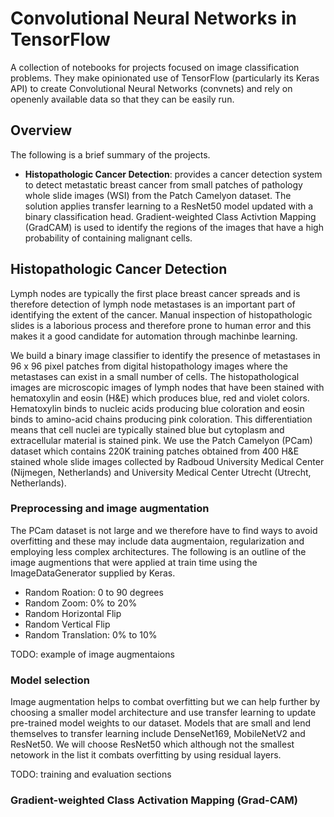 # Convolutional Neural Networks in TensorFlow #
A collection of notebooks for projects focused on image classification problems. They make opinionated use of TensorFlow (particularly its Keras API) to create Convolutional Neural Networks (convnets) and rely on openenly available data so that they can be easily run.

## Overview ##
The following is a brief summary of the projects. 
* __Histopathologic Cancer Detection__: provides a cancer detection system to detect metastatic breast cancer from small patches of pathology whole slide images (WSI) from the Patch Camelyon dataset. The solution applies transfer learning to a ResNet50 model updated with a binary classification head. Gradient-weighted Class Activtion Mapping (GradCAM) is used to identify the regions of the images that have a high probability of containing malignant cells.   

## Histopathologic Cancer Detection ##
Lymph nodes are typically the first place breast cancer spreads and is therefore detection of lymph node metastases is an important part of identifying the extent of the cancer. Manual inspection of histopathologic slides is a laborious process and therefore prone to human error and this makes it a good candidate for automation through machinbe learning.

We build a binary image classifier to identify the presence of metastases in 96 x 96 pixel patches from digital histopathology images where the metastases can exist in a small number of cells. The histopathological images are microscopic images of lymph nodes that have been stained with hematoxylin and eosin (H&E) which produces blue, red and violet colors. Hematoxylin binds to nucleic acids producing blue coloration and eosin binds to amino-acid chains producing pink coloration. This differentiation means that cell nuclei are typically stained blue but cytoplasm and extracellular material is stained pink. We use the Patch Camelyon (PCam) dataset which contains 220K training patches obtained from 400 H&E stained whole slide images collected by Radboud University Medical Center (Nijmegen, Netherlands) and University Medical Center Utrecht (Utrecht, Netherlands).

### Preprocessing and image augmentation ###
The PCam dataset is not large and we therefore have to find ways to avoid overfitting and these may include data augmentaion, regularization and employing less complex architectures. The following is an outline of the image augmentions that were applied at train time using the ImageDataGenerator supplied by Keras.
* Random Roation: 0 to 90 degrees
* Random Zoom: 0% to 20%
* Random Horizontal Flip
* Random Vertical Flip
* Random Translation: 0% to 10%

TODO: example of image augmentaions

### Model selection ###
Image augmentation helps to combat overfitting but we can help further by choosing a smaller model architecture and use transfer learning to update pre-trained model weights to our dataset. Models that are small and lend themselves to transfer learning include DenseNet169, MobileNetV2 and ResNet50. We will choose ResNet50 which although not the smallest netowork in the list it combats overfitting by using residual layers.

TODO: training and evaluation sections

### Gradient-weighted Class Activation Mapping (Grad-CAM) ###

